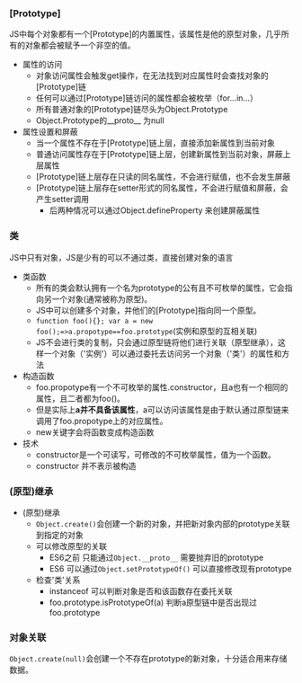 ### [Prototype]

JS中每个对象都有一个[Prototype]的内置属性，该属性是他的原型对象，几乎所有的对象都会被赋予一个非空的值。  

* 属性的访问
    * 对象访问属性会触发get操作，在无法找到对应属性时会查找对象的[Prototype]链
    * 任何可以通过[Prototype]链访问的属性都会被枚举（for...in...）
    * 所有普通对象的[Prototype]链尽头为Object.Prototype
    * Object.Prototype的__proto__ 为null
* 属性设置和屏蔽
    * 当一个属性不存在于[Prototype]链上层，直接添加新属性到当前对象
    * 普通访问属性存在于[Prototype]链上层，创建新属性到当前对象，屏蔽上层属性
    * [Prototype]链上层存在只读的同名属性，不会进行赋值，也不会发生屏蔽
    * [Prototype]链上层存在setter形式的同名属性，不会进行赋值和屏蔽，会产生setter调用
        * 后两种情况可以通过Object.defineProperty 来创建屏蔽属性

### 类

JS中只有对象，JS是少有的可以不通过类，直接创建对象的语言

* 类函数  
    * 所有的类会默认拥有一个名为prototype的公有且不可枚举的属性，它会指向另一个对象(通常被称为原型)。  
    * JS中可以创建多个对象，并他们的[Prototype]指向同一个原型。  
    * `function foo(){}; var a = new foo();=>a.propotype==foo.prototype`(实例和原型的互相关联)
    * JS不会进行类的复制，只会通过原型链将他们进行关联（原型继承），这样一个对象（'实例'）可以通过委托去访问另一个对象（'类'）的属性和方法
* 构造函数
    * foo.propotype有一个不可枚举的属性.constructor，且a也有一个相同的属性，且二者都为foo()。
    * 但是实际上**a并不具备该属性**，a可以访问该属性是由于默认通过原型链来调用了foo.propotype上的对应属性。
    * new关键字会将函数变成构造函数
* 技术
    * constructor是一个可读写，可修改的不可枚举属性，值为一个函数。
    * constructor 并不表示被构造
    
### (原型)继承


* (原型)继承
    * `Object.create()`会创建一个新的对象，并把新对象内部的prototype关联到指定的对象
    * 可以修改原型的关联
        * ES6之前 只能通过`Object.__proto__` 需要抛弃旧的prototype
        * ES6 可以通过`Object.setPrototypeOf()` 可以直接修改现有prototype
    * 检查'类'关系
        * instanceof 可以判断对象是否和该函数存在委托关联
        * foo.prototype.isPrototypeOf(a) 判断a原型链中是否出现过foo.prototype

### 对象关联

 `Object.create(null)`会创建一个不存在prototype的新对象，十分适合用来存储数据。